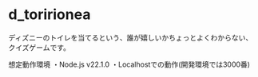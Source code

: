 # d_toririonea

ディズニーのトイレを当てるという、誰が嬉しいかちょっとよくわからない、
クイズゲームです。

想定動作環境
・Node.js v22.1.0
・Localhostでの動作(開発環境では3000番)

